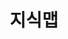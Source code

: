 ---
title: "지식맵"
linkTitle: "지식맵"
description: "지식맵"
url: /common-component/digital-asset-management/knowledge-map/
menu:
  depth:
    weight: 1
    parent: "digital-asset-management"
    identifier: "knowledge-map"
---